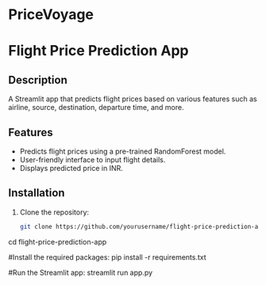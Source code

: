 # PriceVoyage
# Flight Price Prediction App

## Description
A Streamlit app that predicts flight prices based on various features such as airline, source, destination, departure time, and more.

## Features
- Predicts flight prices using a pre-trained RandomForest model.
- User-friendly interface to input flight details.
- Displays predicted price in INR.

## Installation
1. Clone the repository:
   ```bash
   git clone https://github.com/yourusername/flight-price-prediction-app.git

cd flight-price-prediction-app

#Install the required packages:
pip install -r requirements.txt

#Run the Streamlit app:
streamlit run app.py
